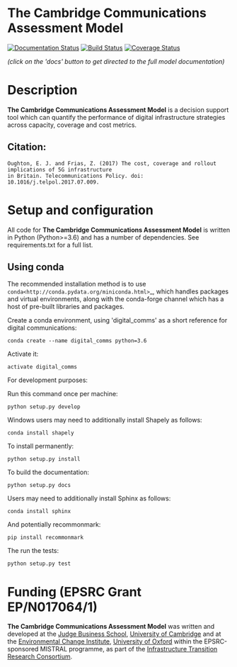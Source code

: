 The Cambridge Communications Assessment Model
=============================================

[![Documentation Status](https://img.shields.io/badge/docs-latest-brightgreen.svg)](http://ccam.readthedocs.io/en/latest/?badge=latest)
[![Build Status](https://travis-ci.org/nismod/digital_comms.svg?branch=master)](https://travis-ci.org/nismod/digital_comms)
[![Coverage Status](https://coveralls.io/repos/github/nismod/digital_comms/badge.svg?branch=master)](https://coveralls.io/github/nismod/digital_comms?branch=master)

*(click on the 'docs' button to get directed to the full model documentation)*

Description
===========
**The Cambridge Communications Assessment Model** is a decision support tool which can quantify the performance of digital infrastructure strategies across capacity, coverage and cost metrics. 

## Citation:
```
Oughton, E. J. and Frias, Z. (2017) The cost, coverage and rollout implications of 5G infrastructure 
in Britain. Telecommunications Policy. doi: 10.1016/j.telpol.2017.07.009.
```

Setup and configuration
=======================

All code for **The Cambridge Communications Assessment Model** is written in 
Python (Python>=3.6) and has a number of dependencies. 
See requirements.txt for a full list.

Using conda
-----------

The recommended installation method is to use `conda<http://conda.pydata.org/miniconda.html>`_, 
which handles packages and virtual environments, along with the conda-forge channel which has 
a host of pre-built libraries and packages.

Create a conda environment, using 'digital_comms' as a short reference for digital communications:

    conda create --name digital_comms python=3.6

Activate it:

    activate digital_comms

For development purposes:

Run this command once per machine:

    python setup.py develop

Windows users may need to additionally install Shapely as follows:

    conda install shapely

To install permanently:

    python setup.py install

To build the documentation:

    python setup.py docs

Users may need to additionally install Sphinx as follows:

    conda install sphinx

And potentially recommonmark: 

    pip install recommonmark

The run the tests:

    python setup.py test

Funding (EPSRC Grant EP/N017064/1)
==========================

**The Cambridge Communications Assessment Model** was written and 
developed at the [Judge Business School](http://www.jbs.cam.ac.uk/home/), 
[University of Cambridge](http://www.cam.ac.uk/) and at the [Environmental Change Institute](http://www.eci.ox.ac.uk/), 
[University of Oxford](https://www.ox.ac.uk/) within the EPSRC-sponsored MISTRAL programme, 
as part of the [Infrastructure Transition Research Consortium](http://www.itrc.org.uk/).

